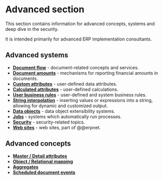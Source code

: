 # Advanced section

This section contains information for advanced concepts, systems and deep dive in the security.

It is intended primarily for advanced ERP implementation consultants.

## Advanced systems

- **[Document flow](./document-flow/index.md)** - document-related concepts and services.
- **[Document amounts](./document-amounts/index.md)** - mechanisms for reporting financial amounts in documents.
- **[Custom attributes](./stored-attributes/index.md)** - user-defined data attributes.
- **[Calculated attributes](./calculated-attributes/index.md)** - user-defined calculations.
- **[User business rules](./user-business-rules/index.md)** - user-defined and system business rules.
- **[String interpolation](./string-interpolation/index.md)** - inserting values or expressions into a string, allowing for dynamic and customized output.
- **[Data objects](./data-objects/index.md)** - data object extensibility systems.
- **[Jobs](./jobs/index.md)** - systems which automatically run processes.
- **[Security](./security/index.md)** - security-related topics.
- **[Web sites](./web-sites/index.md)** - web sites, part of @@erpnet.

## Advanced concepts

- **[Master / Detail attributes](./concepts/master-detail-attributes.md)**
- **[Object / Relational mapping](./concepts/object-relational-mapping.md)**
- **[Aggregates](./concepts/aggregates.md)**
- **[Scheduled document events](./concepts/scheduled-document-events/index.md)**
